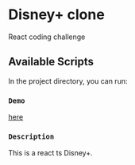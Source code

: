 # Disney+ clone

React coding challenge

## Available Scripts

In the project directory, you can run:

### `Demo`

[here](https://disney-plus-clone-steel.vercel.app/)

### `Description`

This is a react ts Disney+.
